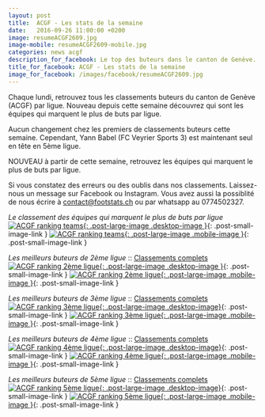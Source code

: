```yaml
---
layout: post
title:  ACGF - Les stats de la semaine
date:   2016-09-26 11:00:00 +0200
image: resumeACGF2609.jpg
image-mobile: resumeACGF2609-mobile.jpg
categories: news acgf
description_for_facebook: Le top des buteurs dans le canton de Genève.
title_for_facebook: ACGF - Les stats de la semaine
image_for_facebook: /images/facebook/resumeACGF2609.jpg
---
```

Chaque lundi, retrouvez tous les classements buteurs du canton de Genève (ACGF) par ligue. Nouveau depuis cette semaine découvrez qui sont les équipes qui marquent le plus de buts par ligue.

Aucun changement chez les premiers de classements buteurs cette semaine. Cependant, Yann Babel (FC Veyrier Sports 3) est maintenant seul en tête en 5ème ligue.

NOUVEAU à partir de cette semaine, retrouvez les équipes qui marquent le plus de buts par ligue.

Si vous constatez des erreurs ou des oublis dans nos classements. Laissez-nous un message sur Facebook ou Instagram. Vous avez aussi la possiblité de nous écrire à contact@footstats.ch ou par whatsapp au 0774502327.

_Le classement des équipes qui marquent le plus de buts par ligue_
[![ACGF ranking teams]({{site.url}}/images/posts/rankings/resumeACGFA2609.jpg){: .post-large-image .desktop-image }]({{site.url}}/images/posts/rankings/resumeACGFA2609.jpg){: .post-small-image-link }
[![ACGF ranking teams]({{site.url}}/images/posts/rankings/resumeACGFA2609-mobile.jpg){: .post-large-image .mobile-image }]({{site.url}}/images/posts/rankings/resumeACGFA2609-mobile.jpg){: .post-small-image-link }

_Les meilleurs buteurs de 2ème ligue_ :: [Classements complets]({{site.url}}/acgf/2eme-ligue)
[![ACGF ranking 2ème ligue]({{site.url}}/images/posts/rankings/resumeACGF22609.jpg){: .post-large-image .desktop-image }]({{site.url}}/images/posts/rankings/resumeACGF22609.jpg){: .post-small-image-link }
[![ACGF ranking 2ème ligue]({{site.url}}/images/posts/rankings/resumeACGF22609-mobile.jpg){: .post-large-image .mobile-image }]({{site.url}}/images/posts/rankings/resumeACGF22609-mobile.jpg){: .post-small-image-link }

_Les meilleurs buteurs de 3ème ligue_ :: [Classements complets]({{site.url}}/acgf/3eme-ligue)
[![ACGF ranking 3ème ligue]({{site.url}}/images/posts/rankings/resumeACGF32609.jpg){: .post-large-image .desktop-image}]({{site.url}}/images/posts/rankings/resumeACGF32609.jpg){: .post-small-image-link }
[![ACGF ranking 3ème ligue]({{site.url}}/images/posts/rankings/resumeACGF32609-mobile.jpg){: .post-large-image .mobile-image }]({{site.url}}/images/posts/rankings/resumeACGF32609-mobile.jpg){: .post-small-image-link }

_Les meilleurs buteurs de 4ème ligue_ :: [Classements complets]({{site.url}}/acgf/4eme-ligue)
[![ACGF ranking 4ème ligue]({{site.url}}/images/posts/rankings/resumeACGF42609.jpg){: .post-large-image .desktop-image}]({{site.url}}/images/posts/rankings/resumeACGF42609.jpg){: .post-small-image-link }
[![ACGF ranking 4ème ligue]({{site.url}}/images/posts/rankings/resumeACGF42609-mobile.jpg){: .post-large-image .mobile-image }]({{site.url}}/images/posts/rankings/resumeACGF42609-mobile.jpg){: .post-small-image-link }

_Les meilleurs buteurs de 5ème ligue_ :: [Classements complets]({{site.url}}/acgf/5eme-ligue)
[![ACGF ranking 5ème ligue]({{site.url}}/images/posts/rankings/resumeACGF52609.jpg){: .post-large-image .desktop-image}]({{site.url}}/images/posts/rankings/resumeACGF52609.jpg){: .post-small-image-link }
[![ACGF ranking 5ème ligue]({{site.url}}/images/posts/rankings/resumeACGF52609-mobile.jpg){: .post-large-image .mobile-image }]({{site.url}}/images/posts/rankings/resumeACGF52609-mobile.jpg){: .post-small-image-link }